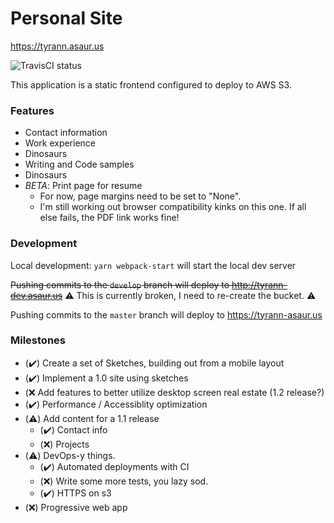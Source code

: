 # Personal Site

https://tyrann.asaur.us

![TravisCI status](https://travis-ci.org/andolojm/tyrann-asaur-us.svg?branch=master "TravisCI status")

This application is a static frontend configured to deploy to AWS S3.

### Features
  * Contact information
  * Work experience
  * Dinosaurs
  * Writing and Code samples
  * Dinosaurs
  * *BETA*: Print page for resume 
    * For now, page margins need to be set to "None".
    * I'm still working out browser compatibility kinks on this one. If all else fails, the PDF link works fine!

### Development

Local development: `yarn webpack-start` will start the local dev server

~~Pushing commits to the `develop` branch will deploy to http://tyrann-dev.asaur.us~~ ⚠️ This is currently broken, I need to re-create the bucket. ⚠️

Pushing commits to the `master` branch will deploy to https://tyrann-asaur.us

### Milestones
  * (✔️) Create a set of Sketches, building out from a mobile layout 
  * (✔️) Implement a 1.0 site using sketches
  * (❌ Add features to better utilize desktop screen real estate (1.2 release?)
  * (✔️) Performance / Accessiblity optimization
  * (⚠️) Add content for a 1.1 release
    * (✔️)  Contact info
    * (❌) Projects
  * (⚠️) DevOps-y things.
    * (✔️) Automated deployments with CI
    * (❌) Write some more tests, you lazy sod.
    * (✔️) HTTPS on s3
  * (❌) Progressive web app
